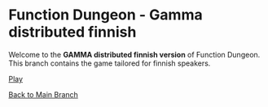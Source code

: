 # Function Dungeon - Gamma distributed finnish

Welcome to the **GAMMA distributed finnish version** of Function Dungeon. This branch contains the game tailored for finnish speakers.

[Play](https://edu.nl/wfb8n)

[Back to Main Branch](https://github.com/smart-education-gamelab/function-dungeon)
